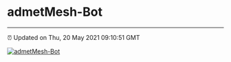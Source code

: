 # admetMesh-Bot
---
⏰ Updated on Thu, 20 May 2021 09:10:51 GMT

[![admetMesh-Bot](https://github.com/kotori-y/admetMesh-bot/actions/workflows/main.yml/badge.svg)](https://github.com/kotori-y/admetMesh-bot/actions/workflows/main.yml)
